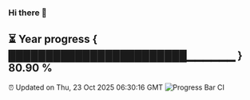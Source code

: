 ### Hi there 👋
⏳ Year progress { ████████████████████████▁▁▁▁▁▁ } 80.90 %
---
⏰ Updated on Thu, 23 Oct 2025 06:30:16 GMT
![Progress Bar CI](https://github.com/liununu/liununu/workflows/Progress%20Bar%20CI/badge.svg)
